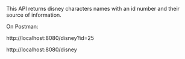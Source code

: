 This API returns disney characters names with an id number and their source of information.

On Postman:

http://localhost:8080/disney?id=25

http://localhost:8080/disney
